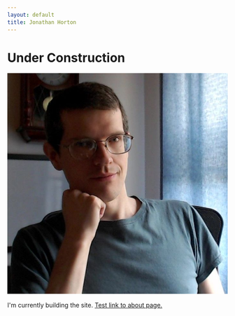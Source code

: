 ```yaml
---
layout: default
title: Jonathan Horton
---
```


# Under Construction

![Image of Jonathan Horton](/images/jchortonCrop.jpg "Jonathan Horton")

I'm currently building the site. [Test link to about page.](/about)
